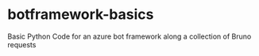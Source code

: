 # botframework-basics
Basic Python Code for an azure bot framework along a collection of Bruno requests
